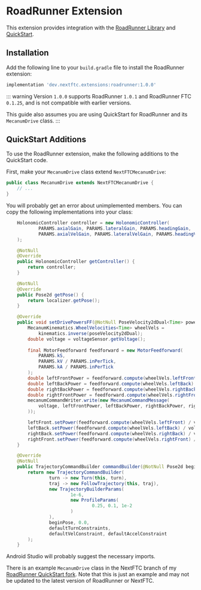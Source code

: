 # RoadRunner Extension

This extension provides integration with the
[RoadRunner Library](https://rr.brott.dev/)
and [QuickStart](https://github.com/acmerobotics/road-runner-quickstart).

## Installation

Add the following line to your `build.gradle` file
to install the RoadRunner extension:

```groovy
implementation 'dev.nextftc.extensions:roadrunner:1.0.0'
```

::: warning
Version `1.0.0` supports RoadRunner `1.0.1`
and RoadRunner FTC `0.1.25`, and is not compatible with earlier versions.

This guide also assumes you are using QuickStart for RoadRunner
and its `MecanumDrive` class.
:::

## QuickStart Additions

To use the RoadRunner extension,
make the following additions to the QuickStart code.

First, make your `MecanumDrive` class extend `NextFTCMecanumDrive`:

```java
public class MecanumDrive extends NextFTCMecanumDrive {
    // ...
}
```

You will probably get an error about unimplemented members.
You can copy the following implementations into your class:

```java
    HolonomicController controller = new HolonomicController(
            PARAMS.axialGain, PARAMS.lateralGain, PARAMS.headingGain,
            PARAMS.axialVelGain, PARAMS.lateralVelGain, PARAMS.headingVelGain
    );

    @NotNull
    @Override
    public HolonomicController getController() {
        return controller;
    }

    @NotNull
    @Override
    public Pose2d getPose() {
        return localizer.getPose();
    }

    @Override
    public void setDrivePowersFF(@NotNull PoseVelocity2dDual<Time> powers) {
        MecanumKinematics.WheelVelocities<Time> wheelVels =
            kinematics.inverse(poseVelocity2dDual);
        double voltage = voltageSensor.getVoltage();
       
        final MotorFeedforward feedforward = new MotorFeedforward(
            PARAMS.kS,
            PARAMS.kV / PARAMS.inPerTick,
            PARAMS.kA / PARAMS.inPerTick
        );
        double leftFrontPower = feedforward.compute(wheelVels.leftFront) / voltage;
        double leftBackPower = feedforward.compute(wheelVels.leftBack) / voltage;
        double rightBackPower = feedforward.compute(wheelVels.rightBack) / voltage;
        double rightFrontPower = feedforward.compute(wheelVels.rightFront) / voltage;
        mecanumCommandWriter.write(new MecanumCommandMessage(
            voltage, leftFrontPower, leftBackPower, rightBackPower, rightFrontPower
        ));

        leftFront.setPower(feedforward.compute(wheelVels.leftFront) / voltage);
        leftBack.setPower(feedforward.compute(wheelVels.leftBack) / voltage);
        rightBack.setPower(feedforward.compute(wheelVels.rightBack) / voltage);
        rightFront.setPower(feedforward.compute(wheelVels.rightFront) / voltage);
    }

    @Override
    @NotNull
    public TrajectoryCommandBuilder commandBuilder(@NotNull Pose2d beginPose) {
        return new TrajectoryCommandBuilder(
                turn -> new Turn(this, turn),
                traj -> new FollowTrajectory(this, traj),
                new TrajectoryBuilderParams(
                        1e-6,
                        new ProfileParams(
                                0.25, 0.1, 1e-2
                        )
                ),
                beginPose, 0.0,
                defaultTurnConstraints,
                defaultVelConstraint, defaultAccelConstraint
        );
    }
```

Android Studio will probably suggest the necessary imports.

There is an example `MecanumDrive` class in the NextFTC branch of my
[RoadRunner QuickStart fork](https://github.com/zachwaffle4/road-runner-quickstart/tree/nextftc).
Note that this is just an example and may not be updated
to the latest version of RoadRunner or NextFTC.
